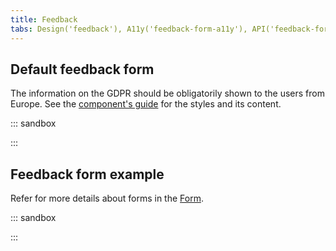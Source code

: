 ```yaml
---
title: Feedback
tabs: Design('feedback'), A11y('feedback-form-a11y'), API('feedback-form-api'), Example('feedback-form-code'), Changelog('feedback-form-changelog')
---
```


## Default feedback form

The information on the GDPR should be obligatorily shown to the users from Europe. See the [component's guide](/components/feedback/feedback) for the styles and its content.

::: sandbox

<script lang="tsx" src="examples/default_feedback_form.tsx"></script>

:::

## Feedback form example

Refer for more details about forms in the [Form](/patterns/form/form).

::: sandbox

<script lang="tsx" src="examples/feedback_form_example.tsx"></script>

:::
